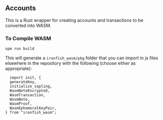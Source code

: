 ## Accounts

This is a Rust wrapper for creating accounts and transactions to be converted into WASM.

### To Compile WASM

```
npm run build
```

This will generate a `ironfish_wasm/pkg` folder that you can import in js files elsewhere in the repository with the following (choose either as appropriate):

```
  import init, {
  generateKey,
  initialize_sapling,
  WasmNoteEncrypted,
  WasmTransaction,
  WasmNote,
  WasmProof,
  WasmEphemeralKeyPair,
} from "ironfish_wasm";
```
